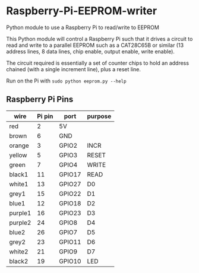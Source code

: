 # Raspberry-Pi-EEPROM-writer
Python module to use a Raspberry Pi to read/write to EEPROM

This Python module will control a Raspberry Pi such that it drives a circuit to read and write to a parallel EEPROM such as a CAT28C65B or similar (13 address lines, 8 data lines, chip enable, output enable, write enable).

The circuit required is essentially a set of counter chips to hold an address chained (with a single increment line), plus a reset line.

Run on the Pi with ``sudo python eeprom.py --help``

Raspberry Pi Pins
-----------------


wire | Pi pin | port | purpose
--- | --- | --- | ---
red | 2 | 5V
brown | 6 | GND
orange | 3 | GPIO2 | INCR
yellow | 5 | GPIO3 | RESET
green | 7 | GPIO4 | WRITE
black1 | 11 | GPIO17 | READ
white1 | 13 | GPIO27 | D0
grey1 | 15 | GPIO22 | D1
blue1 | 12 | GPIO18 | D2
purple1 | 16 | GPIO23 | D3
purple2 | 24 | GPIO8 | D4
blue2 | 26 | GPIO7 | D5
grey2 | 23 | GPIO11 | D6
white2 | 21 | GPIO9 | D7
black2 | 19 | GPIO10 | LED
